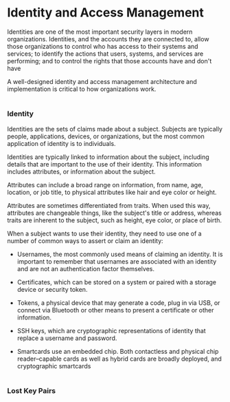 # Identity and Access Management

Identities are one of the most important security layers in modern organizations. Identities, and the accounts they are connected to, allow those organizations to control who has access to their systems and services; to identify the actions that users, systems, and services are performing; and to control the rights that those accounts have and don't have

A well-designed identity and access management architecture and implementation is critical to how organizations work.

#

### Identity

Identities are the sets of claims made about a subject. Subjects are typically people, applications, devices, or organizations, but the most common application of identity is to individuals.

Identities are typically linked to information about the subject, including details that are important to the use of their identity. This information includes attributes, or information about the subject.

Attributes can include a broad range on information, from name, age, location, or job title, to physical attributes like hair and eye color or height.

Attributes are sometimes differentiated from traits. When used this way, attributes are changeable things, like the subject's title or address, whereas traits are inherent to the subject, such as height, eye color, or place of birth.

When a subject wants to use their identity, they need to use one of a number of common ways to assert or claim an identity:

- Usernames, the most commonly used means of claiming an identity. It is important to remember that usernames are  associated with an identity and are not an authentication factor themselves.

- Certificates, which can be stored on a system or paired with a storage device or security token.

- Tokens, a physical device that may generate a code, plug in via USB, or connect via Bluetooth or other means to present a certificate or other information.

- SSH keys, which are cryptographic representations of identity that replace a username and password.

- Smartcards use an embedded chip. Both contactless and physical chip reader–capable cards as well as hybrid cards are broadly deployed, and cryptographic smartcards

#

### Lost Key Pairs
